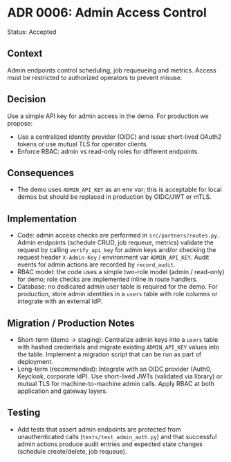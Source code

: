 # ADR 0006: Admin Access Control

Status: Accepted

Context
-------
Admin endpoints control scheduling, job requeueing and metrics. Access must
be restricted to authorized operators to prevent misuse.

Decision
--------
Use a simple API key for admin access in the demo. For production we propose:

- Use a centralized identity provider (OIDC) and issue short-lived OAuth2
  tokens or use mutual TLS for operator clients.
- Enforce RBAC: admin vs read-only roles for different endpoints.

Consequences
------------
- The demo uses `ADMIN_API_KEY` as an env var; this is acceptable for local
  demos but should be replaced in production by OIDC/JWT or mTLS.

Implementation
--------------
- Code: admin access checks are performed in `src/partners/routes.py`.
  Admin endpoints (schedule CRUD, job requeue, metrics) validate the
  request by calling `verify_api_key` for admin keys and/or checking the
  request header `X-Admin-Key` / environment var `ADMIN_API_KEY`.
  Audit events for admin actions are recorded by `record_audit`.
- RBAC model: the code uses a simple two-role model (admin / read-only)
  for demo; role checks are implemented inline in route handlers.
- Database: no dedicated admin user table is required for the demo. For
  production, store admin identities in a `users` table with role columns
  or integrate with an external IdP.

Migration / Production Notes
---------------------------
- Short-term (demo -> staging): Centralize admin keys into a `users`
  table with hashed credentials and migrate existing `ADMIN_API_KEY`
  values into the table. Implement a migration script that can be run as
  part of deployment.
- Long-term (recommended): Integrate with an OIDC provider (Auth0, Keycloak,
  corporate IdP). Use short-lived JWTs (validated via library) or mutual
  TLS for machine-to-machine admin calls. Apply RBAC at both application
  and gateway layers.

Testing
-------
- Add tests that assert admin endpoints are protected from unauthenticated
  calls (`tests/test_admin_auth.py`) and that successful admin actions
  produce audit entries and expected state changes (schedule create/delete,
  job requeue).
